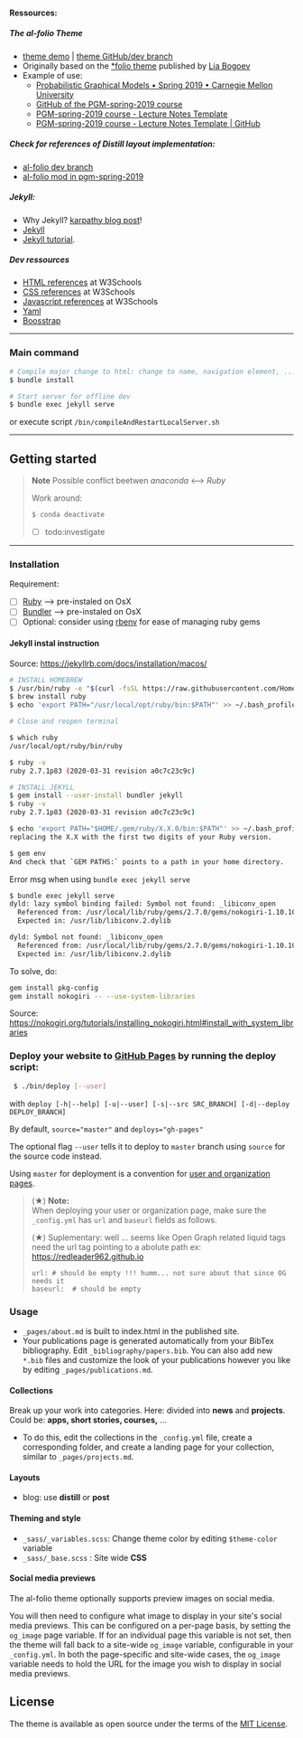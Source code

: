#### Ressources:

##### The al-folio Theme

- [theme demo](https://alshedivat.github.io/al-folio/) | [theme GitHub/dev branch](https://github.com/alshedivat/al-folio/tree/dev)
- Originally based on the [\*folio theme](https://github.com/bogoli/-folio) published by [Lia Bogoev](http://liabogoev.com) 
- Example of use: 
    - [Probabilistic Graphical Models • Spring 2019 • Carnegie Mellon University](https://sailinglab.github.io/pgm-spring-2019/) 
    - [GitHub of the PGM-spring-2019 course](https://github.com/sailinglab/pgm-spring-2019)
    - [PGM-spring-2019 course - Lecture Notes Template](https://sailinglab.github.io/pgm-spring-2019/notes/lecture-notes-template/)
    - [PGM-spring-2019 course - Lecture Notes Template | GitHub](https://github.com/sailinglab/pgm-spring-2019/blob/master/_posts/2019-01-09-lecture-notes-template.md)
    
##### Check for references of _Distill layout_ implementation:
- [al-folio dev branch](https://github.com/alshedivat/al-folio/blob/dev/_layouts/distill.html)
- [al-folio mod in pgm-spring-2019](https://github.com/sailinglab/pgm-spring-2019/blob/master/_layouts/distill.html)

##### Jekyll:

- Why Jekyll? [karpathy blog post](https://karpathy.github.io/2014/07/01/switching-to-jekyll/)!
- [Jekyll](https://jekyllrb.com/) 
- [Jekyll tutorial](https://www.taniarascia.com/make-a-static-website-with-jekyll/).

##### Dev ressources

- [HTML references](https://www.w3schools.com/tags/default.asp) at W3Schools
- [CSS references](https://www.w3schools.com/cssref/default.asp) at W3Schools
- [Javascript references](https://www.w3schools.com/jsref/jsref_reference.asp) at W3Schools
- [Yaml](https://symfony.com/doc/current/components/yaml/yaml_format.html)
- [Boosstrap](https://getbootstrap.com/docs/4.5/layout/grid/#nesting)

---

### Main command

```bash
# Compile major change to html: change to name, navigation element, ...
$ bundle install

# Start server for offline dev
$ bundle exec jekyll serve
```

or execute script `/bin/compileAndRestartLocalServer.sh`

---

## Getting started

> **Note**
> Possible conflict beetwen _anaconda_ <--> _Ruby_ 
> 
> Work around:
> ```bash
> $ conda deactivate
> ```
> - [ ] todo:investigate

---

### Installation

Requirement:
   - [ ] [Ruby](https://www.ruby-lang.org/en/downloads/) --> pre-instaled on OsX
   - [ ] [Bundler](https://bundler.io/) --> pre-instaled on OsX
   - [ ] Optional: consider using [rbenv](https://github.com/rbenv/rbenv) for ease of managing ruby gems 

#### Jekyll instal instruction
Source: https://jekyllrb.com/docs/installation/macos/
```bash
# INSTALL HOMEBREW
$ /usr/bin/ruby -e "$(curl -fsSL https://raw.githubusercontent.com/Homebrew/install/master/install)"
$ brew install ruby
$ echo 'export PATH="/usr/local/opt/ruby/bin:$PATH"' >> ~/.bash_profile

# Close and reopen terminal

$ which ruby
/usr/local/opt/ruby/bin/ruby

$ ruby -v
ruby 2.7.1p83 (2020-03-31 revision a0c7c23c9c)

# INSTALL JEKYLL
$ gem install --user-install bundler jekyll
$ ruby -v
ruby 2.7.1p83 (2020-03-31 revision a0c7c23c9c)

$ echo 'export PATH="$HOME/.gem/ruby/X.X.0/bin:$PATH"' >> ~/.bash_profile
replacing the X.X with the first two digits of your Ruby version.

$ gem env
And check that `GEM PATHS:` points to a path in your home directory.
```

Error msg when using `bundle exec jekyll serve`
```bash
$ bundle exec jekyll serve
dyld: lazy symbol binding failed: Symbol not found: _libiconv_open
  Referenced from: /usr/local/lib/ruby/gems/2.7.0/gems/nokogiri-1.10.10/lib/nokogiri/nokogiri.bundle
  Expected in: /usr/lib/libiconv.2.dylib

dyld: Symbol not found: _libiconv_open
  Referenced from: /usr/local/lib/ruby/gems/2.7.0/gems/nokogiri-1.10.10/lib/nokogiri/nokogiri.bundle
  Expected in: /usr/lib/libiconv.2.dylib
```
To solve, do: 
```bash
gem install pkg-config
gem install nokogiri -- --use-system-libraries
```
Source: https://nokogiri.org/tutorials/installing_nokogiri.html#install_with_system_libraries


### Deploy your website to [GitHub Pages](https://pages.github.com/) by running the deploy script:
   ```bash
    $ ./bin/deploy [--user]
   ```
   with ```deploy [-h|--help] [-u|--user] [-s|--src SRC_BRANCH] [-d|--deploy DEPLOY_BRANCH]```
   
   By default, `source="master"` and `deploys="gh-pages"`
    
   The optional flag `--user` tells it to deploy to `master` branch using `source` for the source code instead.
   
   Using `master` for deployment is a convention for [user and organization pages](https://help.github.com/articles/user-organization-and-project-pages/).

   > (★) **Note:**  
   > When deploying your user or organization page, make sure the `_config.yml` has `url` and `baseurl` fields as follows.
   >
   > (★) Suplementary: well ... seems like Open Graph related liquid tags need the url tag pointing to a abolute path ex: https://redleader962.github.io
   > ```
   > url: # should be empty !!! humm... not sure about that since OG needs it
   > baseurl:  # should be empty
   > ```

### Usage

- `_pages/about.md` is built to index.html in the published site. 
- Your publications page is generated automatically from your BibTex bibliography. Edit `_bibliography/papers.bib`.
  You can also add new `*.bib` files and customize the look of your publications however you like by editing `_pages/publications.md`.


#### Collections
Break up your work into categories. Here: divided into **news** and **projects**. Could be: **apps, short stories, courses,** ...
-  To do this, edit the collections in the `_config.yml` file, create a corresponding folder, and create a landing page for your collection, similar to `_pages/projects.md`.

#### Layouts 
- blog: use **distill** or **post**

#### Theming and style
- `_sass/_variables.scss`: Change theme color by editing `$theme-color` variable
- `_sass/_base.scss` : Site wide **CSS**


#### Social media previews
The al-folio theme optionally supports preview images on social media.

You will then need to configure what image to display in your site's social
media previews. This can be configured on a per-page basis, by setting the
`og_image` page variable. If for an individual page this variable is not set,
then the theme will fall back to a site-wide `og_image` variable, configurable
in your `_config.yml`. In both the page-specific and site-wide cases, the
`og_image` variable needs to hold the URL for the image you wish to display in
social media previews.

## License

The theme is available as open source under the terms of the [MIT License](https://opensource.org/licenses/MIT).

